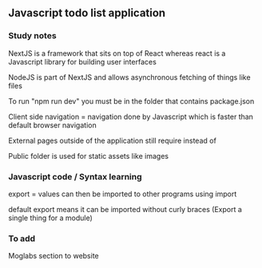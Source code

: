 ## Javascript todo list application

### Study notes

NextJS is a framework that sits on top of React whereas react 
is a Javascript library for building user interfaces

NodeJS is part of NextJS and allows asynchronous fetching of things like files

To run "npm run dev" you must be in the folder that contains package.json  

Client side navigation = navigation done by Javascript which is faster than default browser navigation  

External pages outside of the application still require <a> instead of <Link>  

Public folder is used for static assets like images  

### Javascript code / Syntax learning

export = values can then be imported to other programs using import  

default export means it can be imported without curly braces (Export a single thing for a module)  


### To add

Moglabs section to website  



